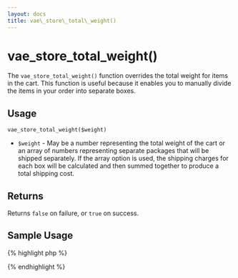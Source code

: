 ```yaml
---
layout: docs
title: vae\_store\_total\_weight()
---
```


# vae\_store\_total\_weight()

The `vae_store_total_weight()` function overrides the total weight for
items in the cart. This function is useful because it enables you to
manually divide the items in your order into separate boxes.

## Usage

`vae_store_total_weight($weight)`

-   `$weight` - May be a number representing the total weight of the
    cart or an array of numbers representing separate packages that will
    be shipped separately. If the array option is used, the shipping
    charges for each box will be calculated and then summed together to
    produce a total shipping cost.

## Returns

Returns `false` on failure, or `true` on success.

## Sample Usage

{% highlight php %}
<?php
// In __vae.php:
// Calculate the exact weight based on what gets ordered
vae_register_hook("store:cart:updated", "configure_weights");
function configure_weights() {
  // ...
  // some magic calculations
  // ...
  $return_value = vae_store_total_weight($array_of_box_weights); 
  if ($return_value == false) {
    echo "FAILURE";
  } else {
    echo "SUCCESS";
  }
}
?>
{% endhighlight %}
